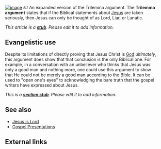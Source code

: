 [![image](images/thumb/3/3c/JesusChrist-LogicallyLord.png/300px-JesusChrist-LogicallyLord.png)](http://www.theopedia.com/File:JesusChrist-LogicallyLord.png)
[![image](data:image/png;base64,iVBORw0KGgoAAAANSUhEUgAAAA8AAAALCAAAAACFLIiAAAAAAnRSTlMA/1uRIrUAAABPSURBVAjXY/j///+5vXDwjAHIr26ZAgXZe8H8a/+hoIcw/9nevdVL9+79DuPvzQYZFPUezu8BMZLXgkExnD8HAu6hqv//n+HZVjD4DuUDAKlChD3fj6aPAAAAAElFTkSuQmCC)](http://www.theopedia.com/File:JesusChrist-LogicallyLord.png "Enlarge")
An expanded version of the Trilemma argument.
The **Trilemma argument** states that if the Biblical statements
about [Jesus](Jesus "Jesus") are taken seriously, then Jesus can
only be thought of as Lord, Liar, or Lunatic.

*This article is a **[stub](http://www.theopedia.com/Category:Theopedia_stubs "Category:Theopedia stubs")**. Please edit it to add information.*
## Evangelistic use

Despite its limitations of directly proving that Jesus Christ is
[God](God "God") *ultimately*, this argument does show that that
conclusion is the only Biblical one. For example, in a conversation
with an unbeliever who thinks that Jesus was only a good man and
nothing more, one could use this argument to show that He could not
be merely a good man according to the Bible. It can be used to
"open one's eyes" to acknowledging the bare truth that the gospel
writers have expressed about Jesus.

*This is a **[section stub](http://www.theopedia.com/Category:Theopedia_sectionstubs "Category:Theopedia sectionstubs")**. Please edit it to add information.*
## See also

-   [Jesus is Lord](Jesus_is_Lord "Jesus is Lord")
-   [Gospel Presentations](Gospel_Presentations "Gospel Presentations")

## External links



